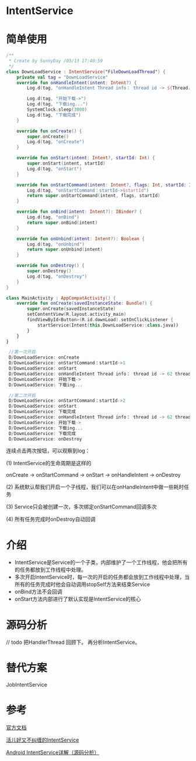 # IntentService

# 简单使用

```kotlin
/**
 * Create by SunnyDay /03/13 17:40:59
 */
class DownLoadService : IntentService("FileDownLoadThread") {
    private val tag = "DownLoadService"
    override fun onHandleIntent(intent: Intent?) {
        Log.d(tag, "onHandleIntent Thread info： thread id -> ${Thread.currentThread().id} thread name -> ${Thread.currentThread().name}")

        Log.d(tag, "开始下载->")
        Log.d(tag, "下载ing...")
        SystemClock.sleep(3000)
        Log.d(tag, "下载完成")
    }

    override fun onCreate() {
        super.onCreate()
        Log.d(tag, "onCreate")
    }

    override fun onStart(intent: Intent?, startId: Int) {
        super.onStart(intent, startId)
        Log.d(tag, "onStart")
    }

    override fun onStartCommand(intent: Intent?, flags: Int, startId: Int): Int {
        Log.d(tag, "onStartCommand：startId->$startId")
        return super.onStartCommand(intent, flags, startId)
    }

    override fun onBind(intent: Intent?): IBinder? {
        Log.d(tag, "onBind")
        return super.onBind(intent)
    }

    override fun onUnbind(intent: Intent?): Boolean {
        Log.d(tag, "onUnbind")
        return super.onUnbind(intent)
    }

    override fun onDestroy() {
        super.onDestroy()
        Log.d(tag, "onDestroy")
    }
}
```

```kotlin
class MainActivity : AppCompatActivity() {
    override fun onCreate(savedInstanceState: Bundle?) {
        super.onCreate(savedInstanceState)
        setContentView(R.layout.activity_main)
        findViewById<Button>(R.id.downLoad).setOnClickListener {
            startService(Intent(this,DownLoadService::class.java))
        }
    }
}
```

```kotlin
 //第一次开启 
 D/DownLoadService: onCreate
 D/DownLoadService: onStartCommand：startId->1
 D/DownLoadService: onStart
 D/DownLoadService: onHandleIntent Thread info： thread id -> 62 thread name -> IntentService[FileDownLoadThread]
 D/DownLoadService: 开始下载->
 D/DownLoadService: 下载ing...

 //第二次开启
 D/DownLoadService: onStartCommand：startId->2
 D/DownLoadService: onStart
 D/DownLoadService: 下载完成
 D/DownLoadService: onHandleIntent Thread info： thread id -> 62 thread name -> IntentService[FileDownLoadThread]
 D/DownLoadService: 开始下载->
 D/DownLoadService: 下载ing...
 D/DownLoadService: 下载完成
 D/DownLoadService: onDestroy
```

连续点击两次按钮，可以观察到log：

(1) IntentService的生命周期是这样的

onCreate -> onStartCommand -> onStart -> onHandleIntent -> onDestroy

(2) 系统默认帮我们开启一个子线程，我们可以在onHandleIntent中做一些耗时任务

(3) Service只会被创建一次，多次绑定onStartCommand回调多次

(4) 所有任务完成时onDestroy自动回调

# 介绍

- IntentService是Service的一个子类，内部维护了一个工作线程，他会把所有的任务都放到工作线程中处理。
- 多次开启IntentService时，每一次的开启的任务都会放到工作线程中处理，当所有的任务完成时他会自动调用stopSelf方法来结束Service
- onBind方法不会回调
- onStart方法内部进行了默认实现是IntentService的核心


# 源码分析

// todo 把HandlerThread 回顾下。 再分析IntentService。

# 替代方案

JobIntentService

# 参考

[官方文档](https://developer.android.google.cn/reference/android/app/IntentService?hl=en)

[活儿好又不纠缠的IntentService](https://mp.weixin.qq.com/s?__biz=MzIxNjc0ODExMA==&mid=2247484238&idx=1&sn=27f732b316fe3886bb40d429ece96931&chksm=97851a6fa0f293799474fa6d45d7d3ae997c4a0657a438a7ea9fdb77d00aef4bb6986531fdb5&scene=38#wechat_redirect)

[Android IntentService详解（源码分析）](https://juejin.cn/post/6844904054854778894)